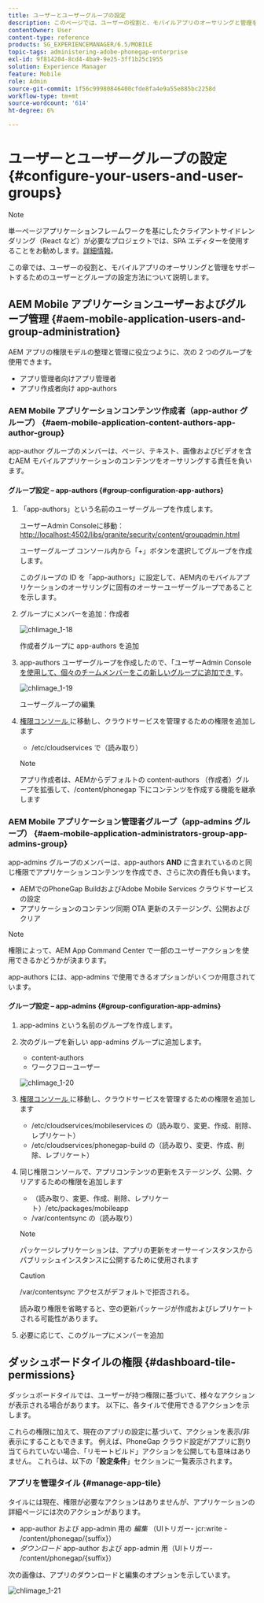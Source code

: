 ```yaml
---
title: ユーザーとユーザーグループの設定
description: このページでは、ユーザーの役割と、モバイルアプリのオーサリングと管理をサポートするためのユーザーとグループの設定方法について説明します。
contentOwner: User
content-type: reference
products: SG_EXPERIENCEMANAGER/6.5/MOBILE
topic-tags: administering-adobe-phonegap-enterprise
exl-id: 9f814204-8cd4-4ba9-9e25-3ff1b25c1955
solution: Experience Manager
feature: Mobile
role: Admin
source-git-commit: 1f56c99980846400cfde8fa4e9a55e885bc2258d
workflow-type: tm+mt
source-wordcount: '614'
ht-degree: 6%

---
```


# ユーザーとユーザーグループの設定 {#configure-your-users-and-user-groups}

>[!NOTE]
>
>単一ページアプリケーションフレームワークを基にしたクライアントサイドレンダリング（React など）が必要なプロジェクトでは、SPA エディターを使用することをお勧めします。[詳細情報](/help/sites-developing/spa-overview.md)。

この章では、ユーザーの役割と、モバイルアプリのオーサリングと管理をサポートするためのユーザーとグループの設定方法について説明します。

## AEM Mobile アプリケーションユーザーおよびグループ管理 {#aem-mobile-application-users-and-group-administration}

AEM アプリの権限モデルの整理と管理に役立つように、次の 2 つのグループを使用できます。

* アプリ管理者向けアプリ管理者
* アプリ作成者向け app-authors

### AEM Mobile アプリケーションコンテンツ作成者（app-author グループ） {#aem-mobile-application-content-authors-app-author-group}

app-author グループのメンバーは、ページ、テキスト、画像およびビデオを含むAEM モバイルアプリケーションのコンテンツをオーサリングする責任を負います。

#### グループ設定 – app-authors {#group-configuration-app-authors}

1. 「app-authors」という名前のユーザーグループを作成します。

   ユーザーAdmin Consoleに移動：[http://localhost:4502/libs/granite/security/content/groupadmin.html](http://localhost:4502/libs/granite/security/content/groupadmin.html)

   ユーザーグループ コンソール内から「+」ボタンを選択してグループを作成します。

   このグループの ID を「app-authors」に設定して、AEM内のモバイルアプリケーションのオーサリングに固有のオーサーユーザーグループであることを示します。

1. グループにメンバーを追加：作成者

   ![chlimage_1-18](assets/chlimage_1-18.png)

   作成者グループに app-authors を追加

1. app-authors ユーザーグループを作成したので、「ユーザーAdmin Console[ を使用して、個々のチームメンバーをこの新しいグループに追加でき ](http://localhost:4502/libs/granite/security/content/useradmin.md) す。

   ![chlimage_1-19](assets/chlimage_1-19.png)

   ユーザーグループの編集

1. [ 権限コンソール ](http://localhost:4502/useradmin) に移動し、クラウドサービスを管理するための権限を追加します

   * /etc/cloudservices で（読み取り）

   >[!NOTE]
   >
   >アプリ作成者は、AEMからデフォルトの content-authors （作成者）グループを拡張して、/content/phonegap 下にコンテンツを作成する機能を継承します

### AEM Mobile アプリケーション管理者グループ（app-admins グループ） {#aem-mobile-application-administrators-group-app-admins-group}

app-admins グループのメンバーは、app-authors **AND** に含まれているのと同じ権限でアプリケーションコンテンツを作成でき、さらに次の責任も負います。

* AEMでのPhoneGap BuildおよびAdobe Mobile Services クラウドサービスの設定
* アプリケーションのコンテンツ同期 OTA 更新のステージング、公開およびクリア

>[!NOTE]
>
>権限によって、AEM App Command Center で一部のユーザーアクションを使用できるかどうかが決まります。
>
>app-authors には、app-admins で使用できるオプションがいくつか用意されています。

#### グループ設定 – app-admins {#group-configuration-app-admins}

1. app-admins という名前のグループを作成します。
1. 次のグループを新しい app-admins グループに追加します。

   * content-authors
   * ワークフローユーザー

   ![chlimage_1-20](assets/chlimage_1-20.png)

1. [ 権限コンソール ](http://localhost:4502/useradmin) に移動し、クラウドサービスを管理するための権限を追加します

   * /etc/cloudservices/mobileservices の（読み取り、変更、作成、削除、レプリケート）
   * /etc/cloudservices/phonegap-build の（読み取り、変更、作成、削除、レプリケート）

1. 同じ権限コンソールで、アプリコンテンツの更新をステージング、公開、クリアするための権限を追加します

   * （読み取り、変更、作成、削除、レプリケート）/etc/packages/mobileapp
   * /var/contentsync の（読み取り）

   >[!NOTE]
   >
   >パッケージレプリケーションは、アプリの更新をオーサーインスタンスからパブリッシュインスタンスに公開するために使用されます

   >[!CAUTION]
   >
   >/var/contentsync アクセスがデフォルトで拒否される。
   >
   >読み取り権限を省略すると、空の更新パッケージが作成およびレプリケートされる可能性があります。

1. 必要に応じて、このグループにメンバーを追加

## ダッシュボードタイルの権限 {#dashboard-tile-permissions}

ダッシュボードタイルでは、ユーザーが持つ権限に基づいて、様々なアクションが表示される場合があります。 以下に、各タイルで使用できるアクションを示します。

これらの権限に加えて、現在のアプリの設定に基づいて、アクションを表示/非表示にすることもできます。 例えば、PhoneGap クラウド設定がアプリに割り当てられていない場合、「リモートビルド」アクションを公開しても意味はありません。 これらは、以下の「**設定条件**」セクションに一覧表示されます。

### アプリを管理タイル {#manage-app-tile}

タイルには現在、権限が必要なアクションはありませんが、アプリケーションの詳細ページには次のアクションがあります。

* app-author および app-admin 用の *編集* （UIトリガー- jcr:write - /content/phonegap/{suffix}）
* *ダウンロード* app-author および app-admin 用（UIトリガー- /content/phonegap/{suffix}）

次の画像は、アプリのダウンロードと編集のオプションを示しています。

![chlimage_1-21](assets/chlimage_1-21.png)

